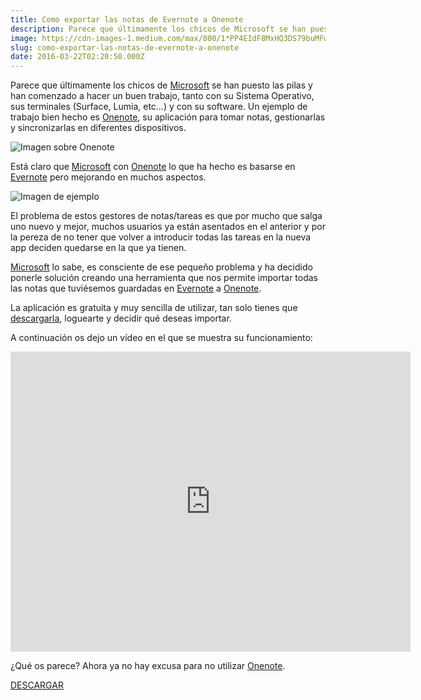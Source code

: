 ```yaml
---
title: Como exportar las notas de Evernote a Onenote
description: Parece que últimamente los chicos de Microsoft se han puesto las pilas y han comenzado a hacer un buen trabajo, tanto con su Sistema…
image: https://cdn-images-1.medium.com/max/800/1*PP4EIdF8MxHQ3DS79buMFw.png
slug: como-exportar-las-notas-de-evernote-a-onenote
date: 2016-03-22T02:20:50.000Z
---
```


Parece que últimamente los chicos de [Microsoft](http://www.microsoft.com/) se han puesto las pilas y han comenzado a hacer un buen trabajo, tanto con su Sistema Operativo, sus terminales (Surface, Lumia, etc…) y con su software.
Un ejemplo de trabajo bien hecho es [Onenote](https://www.onenote.com/), su aplicación para tomar notas, gestionarlas y sincronizarlas en diferentes dispositivos.

![Imagen sobre Onenote](https://cdn-images-1.medium.com/max/800/1*PP4EIdF8MxHQ3DS79buMFw.png)

Está claro que [Microsoft](http://www.microsoft.com/) con [Onenote](https://www.onenote.com/) lo que ha hecho es basarse en [Evernote](http://www.evernote.com/) pero mejorando en muchos aspectos.

![Imagen de ejemplo](https://cdn-images-1.medium.com/max/800/1*MeN_7MKAh4qSodGw3Y597Q.png)

El problema de estos gestores de notas/tareas es que por mucho que salga uno nuevo y mejor, muchos usuarios ya están asentados en el anterior y por la pereza de no tener que volver a introducir todas las tareas en la nueva app deciden quedarse en la que ya tienen.

[Microsoft](http://www.microsoft.com/) lo sabe, es consciente de ese pequeño problema y ha decidido ponerle solución creando una herramienta que nos permite importar todas las notas que tuviésemos guardadas en [Evernote](http://www.evernote.com/) a [Onenote](https://www.onenote.com/).

La aplicación es gratuita y muy sencilla de utilizar, tan solo tienes que [descargarla](https://www.onenote.com/import-evernote-to-onenote), loguearte y decidir qué deseas importar.

A continuación os dejo un vídeo en el que se muestra su funcionamiento:

<iframe src="https://www.youtube.com/embed/TZZae5NKcPM?feature=oembed" width="640" height="480" frameborder="0" scrolling="no"></iframe>

¿Qué os parece? Ahora ya no hay excusa para no utilizar [Onenote](https://www.onenote.com/).

[DESCARGAR](https://www.onenote.com/import-evernote-to-onenote)
